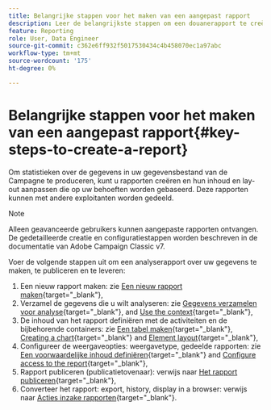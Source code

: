 ```yaml
---
title: Belangrijke stappen voor het maken van een aangepast rapport
description: Leer de belangrijkste stappen om een douanerapport te creëren
feature: Reporting
role: User, Data Engineer
source-git-commit: c362e6ff932f5017530434c4b458070ec1a97abc
workflow-type: tm+mt
source-wordcount: '175'
ht-degree: 0%

---
```


# Belangrijke stappen voor het maken van een aangepast rapport{#key-steps-to-create-a-report}

Om statistieken over de gegevens in uw gegevensbestand van de Campagne te produceren, kunt u rapporten creëren en hun inhoud en lay-out aanpassen die op uw behoeften worden gebaseerd. Deze rapporten kunnen met andere exploitanten worden gedeeld.

>[!NOTE]
>
>Alleen geavanceerde gebruikers kunnen aangepaste rapporten ontvangen. De gedetailleerde creatie en configuratiestappen worden beschreven in de documentatie van Adobe Campaign Classic v7.

Voer de volgende stappen uit om een analyserapport over uw gegevens te maken, te publiceren en te leveren:

1. Een nieuw rapport maken: zie [Een nieuw rapport maken](https://experienceleague.adobe.com/docs/campaign-classic/using/reporting/creating-new-reports/creating-a-new-report.html){target="_blank"},
1. Verzamel de gegevens die u wilt analyseren: zie [Gegevens verzamelen voor analyse](https://experienceleague.adobe.com/docs/campaign-classic/using/reporting/creating-new-reports/collecting-data-to-analyze.html){target="_blank"}, and [Use the context](https://experienceleague.adobe.com/docs/campaign-classic/using/reporting/creating-new-reports/collecting-data-to-analyze.html){target="_blank"},
1. De inhoud van het rapport definiëren met de activiteiten en de bijbehorende containers: zie [Een tabel maken](https://experienceleague.adobe.com/docs/campaign-classic/using/reporting/creating-new-reports/creating-a-table.html){target="_blank"}, [Creating a chart](https://experienceleague.adobe.com/docs/campaign-classic/using/reporting/creating-new-reports/creating-a-chart.html){target="_blank"} and [Element layout](https://experienceleague.adobe.com/docs/campaign-classic/using/reporting/creating-new-reports/element-layout.html){target="_blank"},
1. Configureer de weergaveopties: weergavetype, gedeelde rapporten: zie [Een voorwaardelijke inhoud definiëren](https://experienceleague.adobe.com/docs/campaign-classic/using/reporting/creating-new-reports/defining-a-conditional-content.html){target="_blank"} and [Configure access to the report](https://experienceleague.adobe.com/docs/campaign-classic/using/reporting/creating-new-reports/configuring-access-to-the-report.html){target="_blank"},
1. Rapport publiceren (publicatietovenaar): verwijs naar [Het rapport publiceren](https://experienceleague.adobe.com/docs/campaign-classic/using/reporting/creating-new-reports/configuring-access-to-the-report.html#publishing-the-report){target="_blank"},
1. Converteer het rapport: export, history, display in a browser: verwijs naar [Acties inzake rapporten](https://experienceleague.adobe.com/docs/campaign-classic/using/reporting/creating-new-reports/actions-on-reports.html){target="_blank"}.
